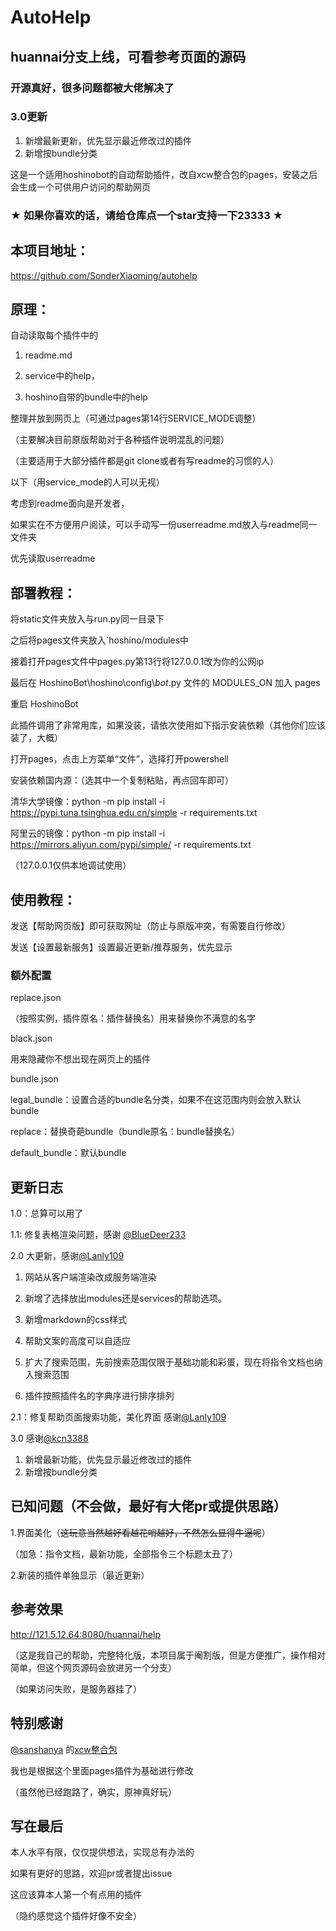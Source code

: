 # AutoHelp

## huannai分支上线，可看参考页面的源码

### 开源真好，很多问题都被大佬解决了

### 3.0更新

1. 新增最新更新，优先显示最近修改过的插件
2. 新增按bundle分类

这是一个适用hoshinobot的自动帮助插件，改自xcw整合包的pages，安装之后会生成一个可供用户访问的帮助网页

### ★ 如果你喜欢的话，请给仓库点一个star支持一下23333 ★

## 本项目地址：

https://github.com/SonderXiaoming/autohelp

## 原理：

自动读取每个插件中的

1. readme.md

2. service中的help，

3. hoshino自带的bundle中的help

整理并放到网页上（可通过pages第14行SERVICE_MODE调整）

（主要解决目前原版帮助对于各种插件说明混乱的问题）

（主要适用于大部分插件都是git clone或者有写readme的习惯的人）

以下（用service_mode的人可以无视）

考虑到readme面向是开发者，

如果实在不方便用户阅读，可以手动写一份userreadme.md放入与readme同一文件夹

优先读取userreadme

## 部署教程：

 将static文件夹放入与run.py同一目录下

之后将pages文件夹放入`hoshino/modules中

接着打开pages文件中pages.py第13行将127.0.0.1改为你的公网ip

最后在 HoshinoBot\hoshino\config\\_*bot*_.py 文件的 MODULES_ON 加入 pages

重启 HoshinoBot

此插件调用了非常用库，如果没装，请依次使用如下指示安装依赖（其他你们应该装了，大概）

打开pages，点击上方菜单“文件”，选择打开powershell

安装依赖国内源：（选其中一个复制粘贴，再点回车即可）

清华大学镜像：python -m pip install -i https://pypi.tuna.tsinghua.edu.cn/simple -r requirements.txt

阿里云的镜像：python -m pip install -i https://mirrors.aliyun.com/pypi/simple/ -r requirements.txt

（127.0.0.1仅供本地调试使用）

## 使用教程：

发送【帮助网页版】即可获取网址（防止与原版冲突，有需要自行修改）

发送【设置最新服务】设置最近更新/推荐服务，优先显示

### 额外配置

replace.json

（按照实例，插件原名：插件替换名）用来替换你不满意的名字

black.json

用来隐藏你不想出现在网页上的插件

bundle.json

legal_bundle：设置合适的bundle名分类，如果不在这范围内则会放入默认bundle

replace：替换奇葩bundle（bundle原名：bundle替换名）

default_bundle：默认bundle

## 更新日志

1.0：总算可以用了

1.1: 修复表格渲染问题，感谢 [@BlueDeer233](https://github.com/BlueDeer233)

2.0 大更新，感谢[@Lanly109](https://github.com/Lanly109)

1. 网站从客户端渲染改成服务端渲染

2. 新增了选择放出modules还是services的帮助选项。

3. 新增markdown的css样式

4. 帮助文案的高度可以自适应

5. 扩大了搜索范围，先前搜索范围仅限于基础功能和彩蛋，现在将指令文档也纳入搜索范围

6. 插件按照插件名的字典序进行排序排列

2.1：修复帮助页面搜索功能，美化界面 感谢[@Lanly109](https://github.com/Lanly109)

3.0 感谢[@kcn3388](https://github.com/kcn3388)

1. 新增最新功能，优先显示最近修改过的插件
2. 新增按bundle分类

## 已知问题（不会做，最好有大佬pr或提供思路）

1.界面美化（~~这玩意当然越好看越花哨越好，不然怎么显得牛逼呢~~）

（加急：指令文档，最新功能，全部指令三个标题太丑了）

2.新装的插件单独显示（最近更新）

## 参考效果

http://121.5.12.64:8080/huannai/help

（这是我自己的帮助，完整特化版，本项目属于阉割版，但是方便推广，操作相对简单，但这个网页源码会放进另一个分支）

（如果访问失败，是服务器挂了）

## 特别感谢

[@sanshanya](https://github.com/sanshanya) 的[xcw整合包](https://github.com/pcrbot/hoshino_xcw)

我也是根据这个里面pages插件为基础进行修改

（虽然他已经跑路了，确实，原神真好玩）

## 写在最后

本人水平有限，仅仅提供想法，实现总有办法的

如果有更好的思路，欢迎pr或者提出issue

这应该算本人第一个有点用的插件

（隐约感觉这个插件好像不安全）
